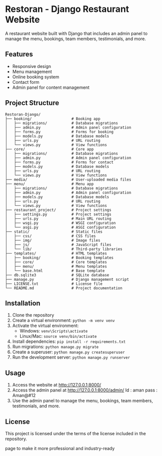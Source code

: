 # Restoran - Django Restaurant Website

A restaurant website built with Django that includes an admin panel to manage the menu, bookings, team members, testimonials, and more.

## Features

- Responsive design
- Menu management
- Online booking system
- Contact form
- Admin panel for content management

## Project Structure

```
Restoran-Django/
├── booking/                  # Booking app
│   ├── migrations/           # Database migrations
│   ├── admin.py              # Admin panel configuration
│   ├── forms.py              # Forms for booking
│   ├── models.py             # Database models
│   ├── urls.py               # URL routing
│   └── views.py              # View functions
├── core/                     # Core app
│   ├── migrations/           # Database migrations
│   ├── admin.py              # Admin panel configuration
│   ├── forms.py              # Forms for contact
│   ├── models.py             # Database models
│   ├── urls.py               # URL routing
│   └── views.py              # View functions
├── media/                    # User-uploaded media files
├── menu/                     # Menu app
│   ├── migrations/           # Database migrations
│   ├── admin.py              # Admin panel configuration
│   ├── models.py             # Database models
│   ├── urls.py               # URL routing
│   └── views.py              # View functions
├── restaurant_project/       # Project settings
│   ├── settings.py           # Project settings
│   ├── urls.py               # Main URL routing
│   ├── wsgi.py               # WSGI configuration
│   └── asgi.py               # ASGI configuration
├── static/                   # Static files
│   ├── css/                  # CSS files
│   ├── img/                  # Image files
│   ├── js/                   # JavaScript files
│   └── lib/                  # Third-party libraries
├── templates/                # HTML templates
│   ├── booking/              # Booking templates
│   ├── core/                 # Core templates
│   ├── menu/                 # Menu templates
│   └── base.html             # Base template
├── db.sqlite3                # SQLite database
├── manage.py                 # Django management script
├── LICENSE.txt               # License file
└── README.md                 # Project documentation
```

## Installation

1. Clone the repository
2. Create a virtual environment: `python -m venv venv`
3. Activate the virtual environment:
   - Windows: `venv\Scripts\activate`
   - Linux/Mac: `source venv/bin/activate`
4. Install dependencies: `pip install -r requirements.txt`
5. Run migrations: `python manage.py migrate`
6. Create a superuser: `python manage.py createsuperuser`
7. Run the development server: `python manage.py runserver`

## Usage

1. Access the website at http://127.0.0.1:8000/
2. Access the admin panel at http://127.0.0.1:8000/admin/
Id : aman
pass : Aman@#12
3. Use the admin panel to manage the menu, bookings, team members, testimonials, and more.

## License

This project is licensed under the terms of the license included in the repository.


page to make it more professional and industry-ready